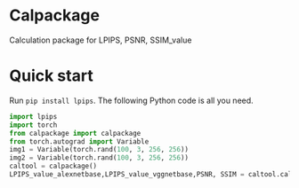 # Calpackage
 Calculation package for LPIPS, PSNR, SSIM_value
 
# Quick start
Run `pip install lpips`. The following Python code is all you need.
```python
import lpips
import torch
from calpackage import calpackage
from torch.autograd import Variable
img1 = Variable(torch.rand(100, 3, 256, 256))
img2 = Variable(torch.rand(100, 3, 256, 256))
caltool = calpackage()
LPIPS_value_alexnetbase,LPIPS_value_vggnetbase,PSNR, SSIM = caltool.call(img1,img2)
